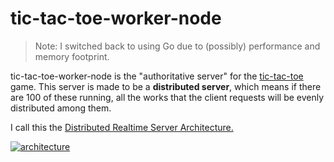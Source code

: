 # tic-tac-toe-worker-node

> Note: I switched back to using Go due to (possibly) performance and memory footprint.

tic-tac-toe-worker-node is the "authoritative server" for the [tic-tac-toe][1]
game. This server is made to be a **distributed server**, which means if there
are 100 of these running, all the works that the client requests will be evenly
distributed among them.

I call this the [Distributed Realtime Server Architecture.][2]

[![architecture][3]][1]

[1]: https://github.com/intagaming/tic-tac-toe

[2]: https://www.hxann.com/blog/posts/distributed-realtime-server

[3]: https://res.cloudinary.com/an7/image/upload/v1657248180/blog/distributed-realtime-architecture-extended_f3olml.png
